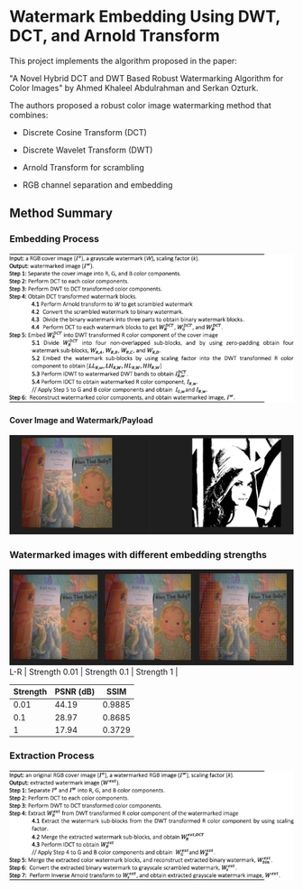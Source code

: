 # Watermark Embedding Using DWT, DCT, and Arnold Transform
This project implements the algorithm proposed in the paper:

"A Novel Hybrid DCT and DWT Based Robust Watermarking Algorithm for Color Images"
by Ahmed Khaleel Abdulrahman and Serkan Ozturk.

The authors proposed a robust color image watermarking method that combines:

* Discrete Cosine Transform (DCT)

* Discrete Wavelet Transform (DWT)

* Arnold Transform for scrambling

* RGB channel separation and embedding

## Method Summary
### Embedding Process
![embedding process](image-7.png)

#### Cover Image and Watermark/Payload
![coverandpayload](image-6.png)

### Watermarked images with different embedding strengths 
![watermarkedimaes](image-5.png)
L-R | Strength 0.01       | Strength 0.1     | Strength 1      |

| Strength | PSNR (dB) | SSIM    |
|----------|-----------|---------|
| 0.01     | 44.19     | 0.9885  |
| 0.1      | 28.97     | 0.8685  |
| 1        | 17.94     | 0.3729  |

### Extraction Process
![extraction process](image-8.png)




